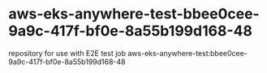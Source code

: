 # aws-eks-anywhere-test-bbee0cee-9a9c-417f-bf0e-8a55b199d168-48
repository for use with E2E test job aws-eks-anywhere-test:bbee0cee-9a9c-417f-bf0e-8a55b199d168-48
